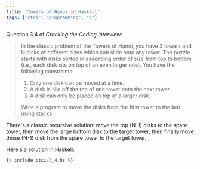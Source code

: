 ```yaml
---
title: "Towers of Hanoi in Haskell"
tags: ["ctci", "programming", "c"]
---
```


Question 3.4 of _Cracking the Coding Interview_:

> In the classic problem of the Towers of Hanoi, 
> you have 3 towers and N disks of different sizes 
> which can slide onto any tower. 
> The puzzle starts with disks sorted 
> in ascending order of size from top to bottom 
> (i.e., each disk sits on top of an even larger one). 
> You have the following constraints:
> 
> 1. Only one disk can be moved at a time.
> 2. A disk is slid off the top of one tower onto  the next tower.
> 3. A disk can only be placed on top of a larger disk.
> 
> Write a program to move the disks from the first tower to the last using stacks.

There's a classic recursive solution:
move the top (N-1) disks to the spare tower,
then move the large bottom disk to the target tower,
then finally move those (N-1) disk from the spare tower to the target tower.

Here's a solution in Haskell:

```hs
{% include ctci/3_4.hs %}
```